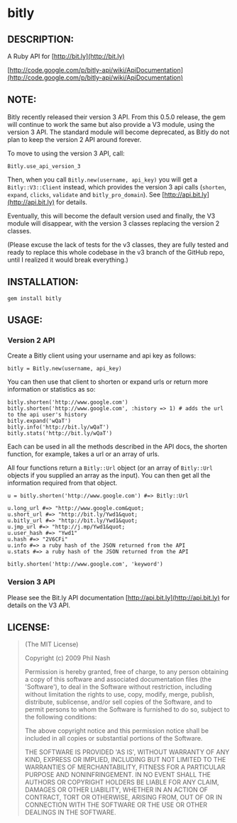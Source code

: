 # bitly

## DESCRIPTION:

A Ruby API for [http://bit.ly](http://bit.ly)

[http://code.google.com/p/bitly-api/wiki/ApiDocumentation](http://code.google.com/p/bitly-api/wiki/ApiDocumentation)

## NOTE:

Bitly recently released their version 3 API. From this 0.5.0 release, the gem will continue to work the same but also provide a V3 module, using the version 3 API. The standard module will become deprecated, as Bitly do not plan to keep the version 2 API around forever.

To move to using the version 3 API, call:

    Bitly.use_api_version_3

Then, when you call ``Bitly.new(username, api_key)`` you will get a ``Bitly::V3::Client`` instead, which provides the version 3 api calls (``shorten``, ``expand``, ``clicks``, ``validate`` and ``bitly_pro_domain``). See [http://api.bit.ly](http://api.bit.ly) for details.

Eventually, this will become the default version used and finally, the V3 module will disappear, with the version 3 classes replacing the version 2 classes.

(Please excuse the lack of tests for the v3 classes, they are fully tested and ready to replace this whole codebase in the v3 branch of the GitHub repo, until I realized it would break everything.)

## INSTALLATION:

    gem install bitly

## USAGE:

### Version 2 API

Create a Bitly client using your username and api key as follows:

    bitly = Bitly.new(username, api_key)

You can then use that client to shorten or expand urls or return more information or statistics as so:

    bitly.shorten('http://www.google.com')
    bitly.shorten('http://www.google.com', :history => 1) # adds the url to the api user's history
    bitly.expand('wQaT')
    bitly.info('http://bit.ly/wQaT')
    bitly.stats('http://bit.ly/wQaT')

Each can be used in all the methods described in the API docs, the shorten function, for example, takes a url or an array of urls.

All four functions return a ``Bitly::Url`` object (or an array of ``Bitly::Url`` objects if you supplied an array as the input). You can then get all the information required from that object.

    u = bitly.shorten('http://www.google.com') #=> Bitly::Url

    u.long_url #=> "http://www.google.com&quot;
    u.short_url #=> "http://bit.ly/Ywd1&quot;
    u.bitly_url #=> "http://bit.ly/Ywd1&quot;
    u.jmp_url #=> "http://j.mp/Ywd1&quot;
    u.user_hash #=> "Ywd1"
    u.hash #=> "2V6CFi"
    u.info #=> a ruby hash of the JSON returned from the API
    u.stats #=> a ruby hash of the JSON returned from the API

    bitly.shorten('http://www.google.com', 'keyword')

### Version 3 API

Please see the Bit.ly API documentation [http://api.bit.ly](http://api.bit.ly) for details on the V3 API.

## LICENSE:

> (The MIT License)
>
> Copyright (c) 2009 Phil Nash
>
> Permission is hereby granted, free of charge, to any person obtaining
> a copy of this software and associated documentation files (the
> 'Software'), to deal in the Software without restriction, including
> without limitation the rights to use, copy, modify, merge, publish,
> distribute, sublicense, and/or sell copies of the Software, and to
> permit persons to whom the Software is furnished to do so, subject to
> the following conditions:
>
> The above copyright notice and this permission notice shall be
> included in all copies or substantial portions of the Software.
>
> THE SOFTWARE IS PROVIDED 'AS IS', WITHOUT WARRANTY OF ANY KIND,
> EXPRESS OR IMPLIED, INCLUDING BUT NOT LIMITED TO THE WARRANTIES OF
> MERCHANTABILITY, FITNESS FOR A PARTICULAR PURPOSE AND NONINFRINGEMENT.
> IN NO EVENT SHALL THE AUTHORS OR COPYRIGHT HOLDERS BE LIABLE FOR ANY
> CLAIM, DAMAGES OR OTHER LIABILITY, WHETHER IN AN ACTION OF CONTRACT,
> TORT OR OTHERWISE, ARISING FROM, OUT OF OR IN CONNECTION WITH THE
> SOFTWARE OR THE USE OR OTHER DEALINGS IN THE SOFTWARE.
